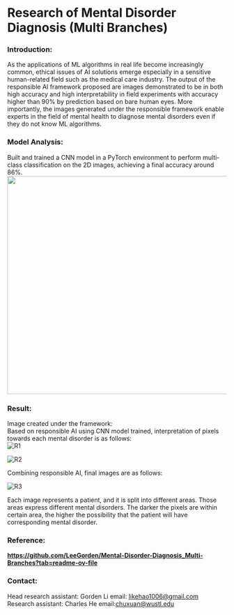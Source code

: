 # Research of Mental Disorder Diagnosis (Multi Branches)  

### Introduction:  
As the applications of ML algorithms in real life become increasingly common, ethical issues of AI solutions emerge especially in a sensitive human-related field such as the medical care industry. The output of the responsible AI framework proposed are images demonstrated to be in both high accuracy and high interpretability in field experiments with accuracy higher than 90% by prediction based on bare human eyes. More importantly, the images generated under the responsible framework enable experts in the field of mental health to diagnose mental disorders even if they do not know ML algorithms.

### Model Analysis:  
Built and trained a CNN model in a PyTorch environment to perform multi-class classification on the 2D images, achieving a final accuracy around 86%.  
<img src=https://github.com/user-attachments/assets/fe6d27ce-1c1d-4160-9fb3-abc2ca8f3c65 height="500px" width="800px"/>


### Result:
Image created under the framework:  
Based on responsible AI using CNN model trained, interpretation of pixels towards each mental disorder is as follows:  
![R1](https://github.com/user-attachments/assets/ce5f78e5-5ef9-4cb9-8bde-be9e2129dd9b)  

![R2](https://github.com/user-attachments/assets/f9dadfaa-1363-47d6-a66d-2756d3b5baca)  

Combining responsible AI, final images are as follows:  

![R3](https://github.com/user-attachments/assets/dc01a2b1-95af-48ac-997f-f101fe9003dd)  

Each image represents a patient, and it is split into different areas. Those areas express different mental disorders. The darker the pixels are within certain area, the higher the possibility that the patient will have corresponding mental disorder.  


### Reference:  
**https://github.com/LeeGorden/Mental-Disorder-Diagnosis_Multi-Branches?tab=readme-ov-file**

### Contact:

Head research assistant: Gorden Li email: likehao1006@gmail.com  
Research assistant: Charles He email:chuxuan@wustl.edu









